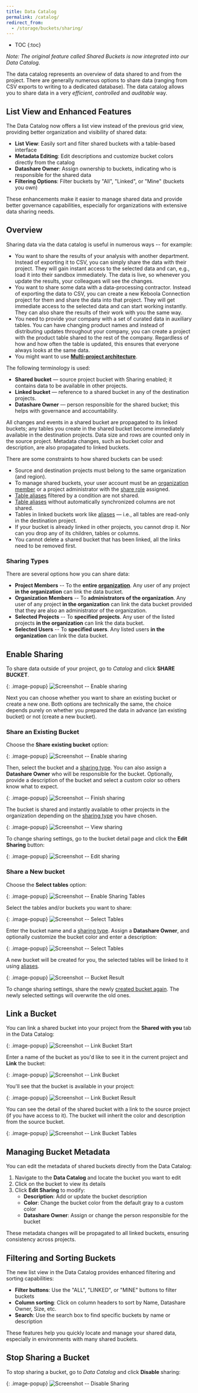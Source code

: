 ```yaml
---
title: Data Catalog
permalink: /catalog/
redirect_from:
  - /storage/buckets/sharing/
---
```


* TOC
{:toc}

_Note: The original feature called Shared Buckets is now integrated into our Data Catalog._

The data catalog represents an overview of data shared to and from the project. There are generally numerous options
to share data (ranging from CSV exports to writing to a dedicated database). The data catalog
allows you to share data in a very _efficient_, _controlled_ and _auditable_ way.

## List View and Enhanced Features

The Data Catalog now offers a list view instead of the previous grid view, providing better organization and visibility of shared data:

- **List View**: Easily sort and filter shared buckets with a table-based interface
- **Metadata Editing**: Edit descriptions and customize bucket colors directly from the catalog
- **Datashare Owner**: Assign ownership to buckets, indicating who is responsible for the shared data
- **Filtering Options**: Filter buckets by "All", "Linked", or "Mine" (buckets you own)

These enhancements make it easier to manage shared data and provide better governance capabilities, especially for organizations with extensive data sharing needs.

## Overview

Sharing data via the data catalog is useful in numerous ways -- for example:

- You want to share the results of your analysis with another department. Instead of exporting it to CSV, you can simply share the
  data with their project. They will gain instant access to the selected data and can, e.g., load it into their sandbox
  immediately. The data is live, so whenever you update the results, your colleagues will see the changes.
- You want to share some data with a data-processing contractor. Instead of exporting the data to CSV, you can create a new Keboola
  Connection project for them and share the data into that project. They will get immediate access to the selected data and can
  start working instantly. They can also share the results of their work with you the same way.
- You need to provide your company with a set of curated data in auxiliary tables. You can have changing product names and
  instead of distributing updates throughout your company, you can create a project with the product table shared to
  the rest of the company. Regardless of how and how often the table is updated, this ensures that everyone always looks at the
  same data.
- You might want to use [**Multi-project architecture**](#multi-project-architecture).

The following terminology is used:

- **Shared bucket** — source project bucket with Sharing enabled; it contains data to be available in other projects.
- **Linked bucket** — reference to a shared bucket in any of the destination projects.
- **Datashare Owner** — person responsible for the shared bucket; this helps with governance and accountability.

All changes and events in a shared bucket are propagated to its linked buckets; any tables you create in the shared bucket become immediately available in the destination projects. Data size and rows are counted only in the source project. Metadata changes, such as bucket color and description, are also propagated to linked buckets.

There are some constraints to how shared buckets can be used:

- Source and destination projects must belong to the same organization (and region).
- To manage shared buckets, your user account must be an [organization member](/management/organization/) or a project administrator with the [share role](/management/project/users/#user-roles) assigned.
- [Table aliases](/storage/tables/#aliases) filtered by a condition are not shared.
- [Table aliases](/storage/tables/#aliases) without automatically synchronized columns are not shared.
- Tables in linked buckets work like [aliases](/storage/tables/#aliases) — i.e., all tables are read-only in the destination project.
- If your bucket is already linked in other projects, you cannot drop it. Nor can you drop any of its children, tables or columns.
- You cannot delete a shared bucket that has been linked, all the links need to be removed first.

### Sharing Types

There are several options how you can share data:

- **Project Members** -- To the **entire [organization](/management/organization/)**. Any user of any project **in the organization** can link the data bucket.
- **Organization Members** -- To **administrators of the organization**. Any user of any project **in the organization** can link the data bucket provided that they are also an administrator of the organization.
- **Selected Projects** -- To **specified projects**. Any user of the listed projects **in the organization** can link the data bucket.
- **Selected Users** -- To **specified users**. Any listed users **in the organization** can link the data bucket.

## Enable Sharing

To share data outside of your project, go to _Catalog_ and click **SHARE BUCKET**.

{: .image-popup}
![Screenshot -- Enable sharing](/catalog/catalog-1.png)

Next you can choose whether you want to share an existing bucket or create a new one. Both options are technically the same, the choice
depends purely on whether you prepared the data in advance (an existing bucket) or not (create a new bucket).

### Share an Existing Bucket

Choose the **Share existing bucket** option:

{: .image-popup}
![Screenshot -- Enable sharing](/catalog/catalog-2.png)

Then, select the bucket and a [sharing type](#sharing-types). You can also assign a **Datashare Owner** who will be responsible for the bucket. Optionally, provide a description of the bucket and select a custom color so others know what to expect.

{: .image-popup}
![Screenshot -- Finish sharing](/catalog/catalog-3.png)

The bucket is shared and instantly available to other projects in the organization depending on the [sharing type](#sharing-types)
you have chosen.

{: .image-popup}
![Screenshot -- View sharing](/catalog/catalog-4.png)

To change sharing settings, go to the bucket detail page and click the **Edit Sharing** button:

{: .image-popup}
![Screenshot -- Edit sharing](/catalog/catalog-5.png)

### Share a New bucket

Choose the **Select tables** option:

{: .image-popup}
![Screenshot -- Enable Sharing Tables](/catalog/catalog-6.png)

Select the tables and/or buckets you want to share:

{: .image-popup}
![Screenshot -- Select Tables](/catalog/catalog-7.png)

Enter the bucket name and a [sharing type](#sharing-type). Assign a **Datashare Owner**, and optionally customize the bucket color and enter a description:

{: .image-popup}
![Screenshot -- Select Tables](/catalog/catalog-8.png)

A new bucket will be created for you, the selected tables will be linked to it using [aliases](/storage/tables/#aliases).

{: .image-popup}
![Screenshot -- Bucket Result](/catalog/catalog-9.png)

To change sharing settings, share the newly [created bucket again](#share-an-existing-bucket). The newly selected settings will overwrite the old ones.

## Link a Bucket

You can link a shared bucket into your project from the **Shared with you** tab in the Data Catalog:

{: .image-popup}
![Screenshot -- Link Bucket Start](/catalog/catalog-10.png)

Enter a name of the bucket as you'd like to see it in the current project and **Link** the bucket:

{: .image-popup}
![Screenshot -- Link Bucket](/catalog/catalog-11.png)

You'll see that the bucket is available in your project:

{: .image-popup}
![Screenshot -- Link Bucket Result](/catalog/catalog-12.png)

You can see the detail of the shared bucket with a link to the source project (if you have access to it). The bucket will inherit the color and description from the source bucket.

{: .image-popup}
![Screenshot -- Link Bucket Tables](/catalog/catalog-13.png)

## Managing Bucket Metadata

You can edit the metadata of shared buckets directly from the Data Catalog:

1. Navigate to the **Data Catalog** and locate the bucket you want to edit
2. Click on the bucket to view its details
3. Click **Edit Sharing** to modify:
   - **Description**: Add or update the bucket description
   - **Color**: Change the bucket color from the default gray to a custom color
   - **Datashare Owner**: Assign or change the person responsible for the bucket

These metadata changes will be propagated to all linked buckets, ensuring consistency across projects.

## Filtering and Sorting Buckets

The new list view in the Data Catalog provides enhanced filtering and sorting capabilities:

- **Filter buttons**: Use the "ALL", "LINKED", or "MINE" buttons to filter buckets
- **Column sorting**: Click on column headers to sort by Name, Datashare Owner, Size, etc.
- **Search**: Use the search box to find specific buckets by name or description

These features help you quickly locate and manage your shared data, especially in environments with many shared buckets.

## Stop Sharing a Bucket

To stop sharing a bucket, go to _Data Catalog_ and click **Disable** sharing:

{: .image-popup}
![Screenshot -- Disable Sharing](/catalog/catalog-14.png)
